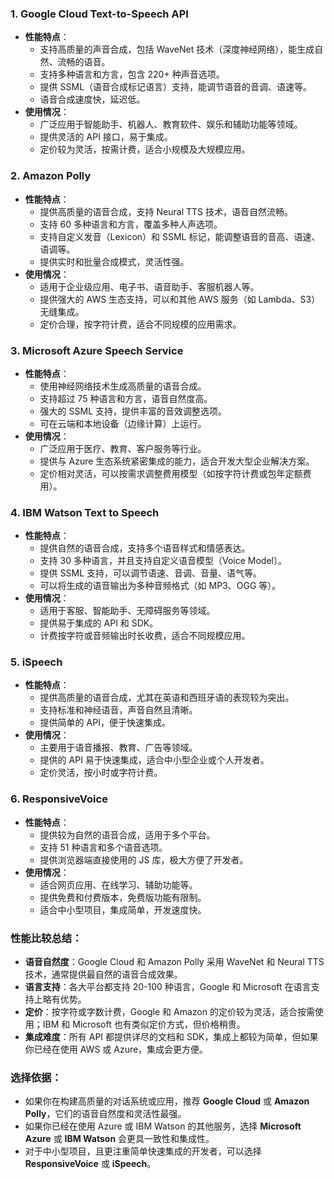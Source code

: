 ### 1. **Google Cloud Text-to-Speech API**
   - **性能特点**：
     - 支持高质量的声音合成，包括 WaveNet 技术（深度神经网络），能生成自然、流畅的语音。
     - 支持多种语言和方言，包含 220+ 种声音选项。
     - 提供 SSML（语音合成标记语言）支持，能调节语音的音调、语速等。
     - 语音合成速度快，延迟低。
   - **使用情况**：
     - 广泛应用于智能助手、机器人、教育软件、娱乐和辅助功能等领域。
     - 提供灵活的 API 接口，易于集成。
     - 定价较为灵活，按需计费，适合小规模及大规模应用。
   
### 2. **Amazon Polly**
   - **性能特点**：
     - 提供高质量的语音合成，支持 Neural TTS 技术，语音自然流畅。
     - 支持 60 多种语言和方言，覆盖多种人声选项。
     - 支持自定义发音（Lexicon）和 SSML 标记，能调整语音的音高、语速、语调等。
     - 提供实时和批量合成模式，灵活性强。
   - **使用情况**：
     - 适用于企业级应用、电子书、语音助手、客服机器人等。
     - 提供强大的 AWS 生态支持，可以和其他 AWS 服务（如 Lambda、S3）无缝集成。
     - 定价合理，按字符计费，适合不同规模的应用需求。

### 3. **Microsoft Azure Speech Service**
   - **性能特点**：
     - 使用神经网络技术生成高质量的语音合成。
     - 支持超过 75 种语言和方言，语音自然度高。
     - 强大的 SSML 支持，提供丰富的音效调整选项。
     - 可在云端和本地设备（边缘计算）上运行。
   - **使用情况**：
     - 广泛应用于医疗、教育、客户服务等行业。
     - 提供与 Azure 生态系统紧密集成的能力，适合开发大型企业解决方案。
     - 定价相对灵活，可以按需求调整费用模型（如按字符计费或包年定额费用）。

### 4. **IBM Watson Text to Speech**
   - **性能特点**：
     - 提供自然的语音合成，支持多个语音样式和情感表达。
     - 支持 30 多种语言，并且支持自定义语音模型（Voice Model）。
     - 提供 SSML 支持，可以调节语速、音调、音量、语气等。
     - 可以将生成的语音输出为多种音频格式（如 MP3、OGG 等）。
   - **使用情况**：
     - 适用于客服、智能助手、无障碍服务等领域。
     - 提供易于集成的 API 和 SDK。
     - 计费按字符或音频输出时长收费，适合不同规模应用。

### 5. **iSpeech**
   - **性能特点**：
     - 提供高质量的语音合成，尤其在英语和西班牙语的表现较为突出。
     - 支持标准和神经语音，声音自然且清晰。
     - 提供简单的 API，便于快速集成。
   - **使用情况**：
     - 主要用于语音播报、教育、广告等领域。
     - 提供的 API 易于快速集成，适合中小型企业或个人开发者。
     - 定价灵活，按小时或字符计费。

### 6. **ResponsiveVoice**
   - **性能特点**：
     - 提供较为自然的语音合成，适用于多个平台。
     - 支持 51 种语言和多个语音选项。
     - 提供浏览器端直接使用的 JS 库，极大方便了开发者。
   - **使用情况**：
     - 适合网页应用、在线学习、辅助功能等。
     - 提供免费和付费版本，免费版功能有限制。
     - 适合中小型项目，集成简单，开发速度快。

### 性能比较总结：
- **语音自然度**：Google Cloud 和 Amazon Polly 采用 WaveNet 和 Neural TTS 技术，通常提供最自然的语音合成效果。
- **语言支持**：各大平台都支持 20-100 种语言，Google 和 Microsoft 在语言支持上略有优势。
- **定价**：按字符或字数计费，Google 和 Amazon 的定价较为灵活，适合按需使用；IBM 和 Microsoft 也有类似定价方式，但价格稍贵。
- **集成难度**：所有 API 都提供详尽的文档和 SDK，集成上都较为简单，但如果你已经在使用 AWS 或 Azure，集成会更方便。

### 选择依据：
- 如果你在构建高质量的对话系统或应用，推荐 **Google Cloud** 或 **Amazon Polly**，它们的语音自然度和灵活性最强。
- 如果你已经在使用 Azure 或 IBM Watson 的其他服务，选择 **Microsoft Azure** 或 **IBM Watson** 会更具一致性和集成性。
- 对于中小型项目，且更注重简单快速集成的开发者，可以选择 **ResponsiveVoice** 或 **iSpeech**。
